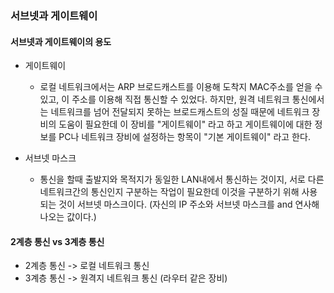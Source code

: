 ### 서브넷과 게이트웨이

#### 서브넷과 게이트웨이의 용도

- 게이트웨이

  - 로컬 네트워크에서는 ARP 브로드캐스트를 이용해 도착지 MAC주소를 얻을 수 있고, 이 주소를 이용해 직접 통신할 수 있었다.
    하지만, 원격 네트워크 통신에서는 네트워크를 넘어 전달되지 못하는 브로드캐스트의 성질 때문에 네트워크 장비의 도움이 필요한데
    이 장비를 "게이트웨이" 라고 하고 게이트웨이에 대한 정보를 PC나 네트워크 장비에 설정하는 항목이 "기본 게이트웨이" 라고 한다.

- 서브넷 마스크
  - 통신을 할때 출발지와 목적지가 동일한 LAN내에서 통신하는 것이지, 서로 다른 네트워크간의 통신인지 구분하는 작업이 필요한데
    이것을 구분하기 위해 사용되는 것이 서브넷 마스크이다. (자신의 IP 주소와 서브넷 마스크를 and 연사해 나오는 값이다.)

#### 2계층 통신 vs 3계층 통신

- 2계층 통신 -> 로컬 네트워크 통신
- 3계층 통신 -> 원격지 네트워크 통신 (라우터 같은 장비)
